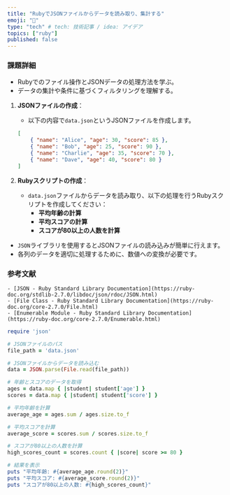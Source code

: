 ```yaml
---
title: "RubyでJSONファイルからデータを読み取り、集計する"
emoji: "👋"
type: "tech" # tech: 技術記事 / idea: アイデア
topics: ["ruby"]
published: false
---
```

### 課題詳細

- Rubyでのファイル操作とJSONデータの処理方法を学ぶ。
- データの集計や条件に基づくフィルタリングを理解する。

1. **JSONファイルの作成**：
    - 以下の内容で`data.json`というJSONファイルを作成します。

    ```json
    [
        { "name": "Alice", "age": 30, "score": 85 },
        { "name": "Bob", "age": 25, "score": 90 },
        { "name": "Charlie", "age": 35, "score": 70 },
        { "name": "Dave", "age": 40, "score": 80 }
    ]
    ```

2. **Rubyスクリプトの作成**：
    - `data.json`ファイルからデータを読み取り、以下の処理を行うRubyスクリプトを作成してください：
        - **平均年齢の計算**
        - **平均スコアの計算**
        - **スコアが80以上の人数を計算**

- `JSON`ライブラリを使用するとJSONファイルの読み込みが簡単に行えます。
- 各列のデータを適切に処理するために、数値への変換が必要です。

### 参考文献

```link
- [JSON - Ruby Standard Library Documentation](https://ruby-doc.org/stdlib-2.7.0/libdoc/json/rdoc/JSON.html)
- [File Class - Ruby Standard Library Documentation](https://ruby-doc.org/core-2.7.0/File.html)
- [Enumerable Module - Ruby Standard Library Documentation](https://ruby-doc.org/core-2.7.0/Enumerable.html)
```

```ruby
require 'json'

# JSONファイルのパス
file_path = 'data.json'

# JSONファイルからデータを読み込む
data = JSON.parse(File.read(file_path))

# 年齢とスコアのデータを取得
ages = data.map { |student| student['age'] }
scores = data.map { |student| student['score'] }

# 平均年齢を計算
average_age = ages.sum / ages.size.to_f

# 平均スコアを計算
average_score = scores.sum / scores.size.to_f

# スコアが80以上の人数を計算
high_scores_count = scores.count { |score| score >= 80 }

# 結果を表示
puts "平均年齢: #{average_age.round(2)}"
puts "平均スコア: #{average_score.round(2)}"
puts "スコアが80以上の人数: #{high_scores_count}"
```
